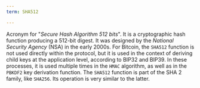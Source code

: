 ```yaml
---
term: SHA512

---
```

Acronym for "*Secure Hash Algorithm 512 bits*". It is a cryptographic hash function producing a 512-bit digest. It was designed by the *National Security Agency* (NSA) in the early 2000s. For Bitcoin, the `SHA512` function is not used directly within the protocol, but it is used in the context of deriving child keys at the application level, according to BIP32 and BIP39. In these processes, it is used multiple times in the `HMAC` algorithm, as well as in the `PBKDF2` key derivation function. The `SHA512` function is part of the SHA 2 family, like `SHA256`. Its operation is very similar to the latter.
